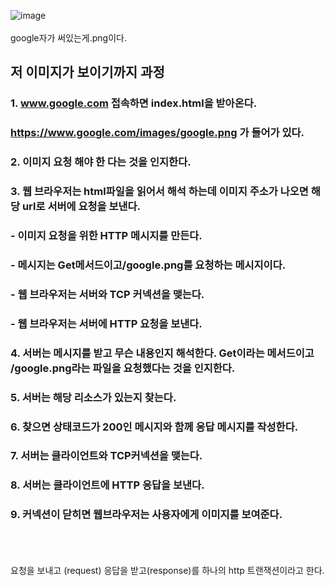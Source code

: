 ![image](https://user-images.githubusercontent.com/58407737/217024631-a3e8d98e-43c3-4e3b-bdb3-27339c3666df.png)
</br></br>
google자가 써있는게.png이다. </br>

## 저 이미지가 보이기까지 과정
### 1. www.google.com 접속하면 index.html을 받아온다. 
###   https://www.google.com/images/google.png 가 들어가 있다. 
### 2. 이미지 요청 해야 한 다는 것을 인지한다.
### 3. 웹 브라우저는 html파일을 읽어서 해석 하는데 이미지 주소가 나오면 해당 url로 서버에 요청을 보낸다.
### - 이미지 요청을 위한 HTTP 메시지를 만든다. 
### - 메시지는 Get메서드이고/google.png를 요청하는 메시지이다.
### - 웹 브라우저는 서버와 TCP 커넥션을 맺는다.
### - 웹 브라우저는 서버에 HTTP 요청을 보낸다.
### 4. 서버는 메시지를 받고 무슨 내용인지 해석한다. Get이라는 메서드이고 /google.png라는 파일을 요청했다는 것을 인지한다.
### 5. 서버는 해당 리소스가 있는지 찾는다.
### 6. 찾으면 상태코드가 200인 메시지와 함께 응답 메시지를 작성한다.
### 7. 서버는 클라이언트와 TCP커넥션을 맺는다.
### 8. 서버는 클라이언트에 HTTP 응답을 보낸다.
### 9. 커넥션이 닫히면 웹브라우저는 사용자에게 이미지를 보여준다.


</br> </br> </br>
요청을 보내고 (request)  응답을 받고(response)를 하나의 http 트랜잭션이라고 한다.
